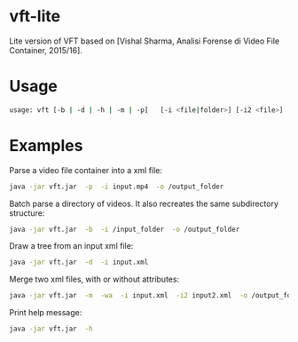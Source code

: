 # vft-lite
Lite version of VFT based on [Vishal Sharma, Analisi Forense di Video File Container, 2015/16].


Usage
=====
```bash
usage: vft [-b | -d | -h | -m | -p]   [-i <file|folder>] [-i2 <file>]  [-o <folder>]  [-wa]
```

Examples
========

Parse a video file container into a xml file:
```bash
java -jar vft.jar  -p  -i input.mp4  -o /output_folder
```

Batch parse a directory of videos. It also recreates the same subdirectory structure:
```bash
java -jar vft.jar  -b  -i /input_folder  -o /output_folder
```

Draw a tree from an input xml file:
```bash
java -jar vft.jar  -d  -i input.xml
```

Merge two xml files, with or without attributes:
```bash
java -jar vft.jar  -m  -wa  -i input.xml  -i2 input2.xml  -o /output_folder
```

Print help message:
```bash
java -jar vft.jar  -h
```

